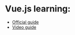 # Vue.js learning:
* [Official guide](https://vuejs.org)
* [Video guide](https://www.youtube.com/watch?v=k3yRfEw1pYk&list=PL5r0NkdgM0UOxb4Hl81FV5UIgexwTf8h7)
